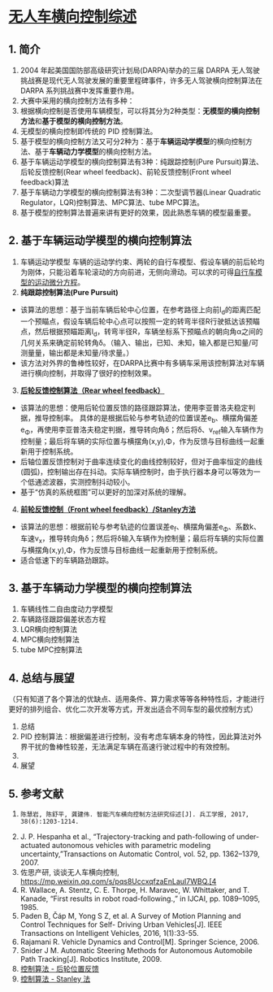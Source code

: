 # [无人车横向控制综述](https://zhuanlan.zhihu.com/p/46377932)
## 1. 简介
1. 2004 年起美国国防部高级研究计划局(DARPA)举办的三届 DARPA 无人驾驶挑战赛是现代无人驾驶发展的重要里程碑事件，许多无人驾驶横向控制算法在 DARPA 系列挑战赛中发挥重要作用。
2. 大赛中采用的横向控制方法有多种：
  1. 根据横向控制是否使用车辆模型，可以将其分为2种类型：**无模型的横向控制方法**和**基于模型的横向控制方法**。
  2. 无模型的横向控制即传统的 PID 控制算法。
  3. 基于模型的横向控制方法又可分2种为：基于**车辆运动学模型**的横向控制方法、基于**车辆动力学模型**的横向控制方法。
  4. 基于车辆运动学模型的横向控制算法有3种：纯跟踪控制(Pure Pursuit)算法、后轮反馈控制(Rear wheel feedback)、前轮反馈控制(Front wheel feedback)算法
  5. 基于车辆动力学模型的横向控制算法有3种：二次型调节器(Linear Quadratic Regulator，LQR)控制算法、MPC算法、tube MPC算法。
3. 基于模型的控制算法普遍来讲有更好的效果，因此熟悉车辆的模型最重要。
## 2. 基于车辆运动学模型的横向控制算法
1. 车辆运动学模型
  车辆的运动学约束、两轮的自行车模型、假设车辆的前后轮均为刚体，只能沿着车轮滚动的方向前进，无侧向滑动。可以求的可得[自行车模型的运动微分方程](./appendix/pic_2_1.png)。
2. **纯跟踪控制算法(Pure Pursuit)**
  * 该算法的思想：基于当前车辆后轮中心位置，在参考路径上向前l<sub>d</sub>的距离匹配一个预瞄点，假设车辆后轮中心点可以按照一定的转弯半径R行驶抵达该预瞄点，然后根据预瞄距离l<sub>d</sub>，转弯半径R，车辆坐标系下预瞄点的朝向角α之间的几何关系来确定前轮转角δ。（输入、输出，已知、未知，输入都是已知量/可测量量，输出都是未知量/待求量。）
  * 该方法对外界的鲁棒性较好，在DARPA比赛中有多辆车采用该控制算法对车辆进行横向控制，并取得了很好的控制效果。
3. **[后轮反馈控制算法（Rear wheel feedback）](https://zgh551.github.io/2020/02/26/%E6%8E%A7%E5%88%B6%E7%AE%97%E6%B3%95-%E5%90%8E%E8%BD%AE%E4%BD%8D%E7%BD%AE%E5%8F%8D%E9%A6%88/)**
  * 该算法的思想：使用后轮位置反馈的路径跟踪算法，使用李亚普洛夫稳定判据，推导控制率。
  具体的是根据后轮与参考轨迹的位置误差e<sub>b</sub>、横摆角偏差e<sub>Φ</sub>，再使用李亚普洛夫稳定判据，推导转向角δ；然后将δ、v<sub>ref</sub>输入车辆作为控制量；最后将车辆的实际位置与横摆角(x,y),Φ，作为反馈与目标曲线一起重新用于控制系统。
  * 后轴位置反馈控制对于曲率连续变化的曲线控制较好，但对于曲率恒定的曲线 (圆弧)，控制输出存在抖动。实际车辆控制时，由于执行器本身可以等效为一个低通滤波器，实测控制抖动较小。
  * 基于“仿真的系统框图”可以更好的加深对系统的理解。
4. **[前轮反馈控制（Front wheel feedback）/Stanley方法](https://zgh551.github.io/2020/02/23/%E6%8E%A7%E5%88%B6%E7%AE%97%E6%B3%95-Stanley%E6%B3%95/)**
  * 该算法的思想：根据前轮与参考轨迹的位置误差e<sub>f</sub>、横摆角偏差e<sub>Φ</sub>、系数k、车速v<sub>x</sub>，推导转向角δ；然后将δ输入车辆作为控制量；最后将车辆的实际位置与横摆角(x,y),Φ，作为反馈与目标曲线一起重新用于控制系统。
  * 适合低速下的车辆路劲跟踪。
## 3. 基于车辆动力学模型的横向控制算法
1. 车辆线性二自由度动力学模型
2. 车辆路径跟踪偏差状态方程
3. LQR横向控制算法
4. MPC横向控制算法
5. tube MPC控制算法

## 4. 总结与展望
（只有知道了各个算法的优缺点、适用条件、算力需求等等各种特性后，才能进行更好的排列组合、优化二次开发等方式，开发出适合不同车型的最优控制方式）
1. 总结
  1. PID 控制算法：根据偏差进行控制，没有考虑车辆本身的特性，因此算法对外界干扰的鲁棒性较差，无法满足车辆在高速行驶过程中的有效控制。
  2. 
2. 展望

## 5. 参考文献
1.     陈慧岩, 陈舒平, 龚建伟. 智能汽车横向控制方法研究综述[J]. 兵工学报, 2017, 38(6):1203-1214.
2. J. P. Hespanha et al., “Trajectory-tracking and path-following of under-actuated autonomous vehicles with parametric modeling uncertainty,”Transactions on Automatic Control, vol. 52, pp. 1362–1379, 2007. 
3. 佐思产研, 谈谈无人车横向控制, https://mp.weixin.qq.com/s/pqs8UccxqfzaEnLauI7WBQ.[4
4. R. Wallace, A. Stentz, C. E. Thorpe, H. Maravec, W. Whittaker, and T. Kanade, “First results in robot road-following.,” in IJCAI, pp. 1089–1095, 1985. 
5. Paden B, Čáp M, Yong S Z, et al. A Survey of Motion Planning and Control Techniques for Self- Driving Urban Vehicles[J]. IEEE Transactions on Intelligent Vehicles, 2016, 1(1):33-55. 
6. Rajamani R. Vehicle Dynamics and Control[M]. Springer Science, 2006. 
7. Snider J M. Automatic Steering Methods for Autonomous Automobile Path Tracking[J]. Robotics Institute, 2009.
8. [控制算法 - 后轮位置反馈](https://zgh551.github.io/2020/02/26/%E6%8E%A7%E5%88%B6%E7%AE%97%E6%B3%95-%E5%90%8E%E8%BD%AE%E4%BD%8D%E7%BD%AE%E5%8F%8D%E9%A6%88/)
9. [控制算法 - Stanley 法](https://zgh551.github.io/2020/02/23/%E6%8E%A7%E5%88%B6%E7%AE%97%E6%B3%95-Stanley%E6%B3%95/)






